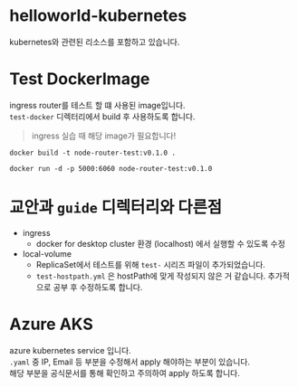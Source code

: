 # helloworld-kubernetes

kubernetes와 관련된 리소스를 포함하고 있습니다.

# Test DockerImage

ingress router를 테스트 할 떄 사용된 image입니다. <br />
`test-docker` 디렉터리에서 build 후 사용하도록 합니다. <br />

> ingress 실습 때 해당 image가 필요합니다!

```shell
docker build -t node-router-test:v0.1.0 .

docker run -d -p 5000:6060 node-router-test:v0.1.0
```

# 교안과 `guide` 디렉터리와 다른점

- ingress
  - docker for desktop cluster 환경 (localhost) 에서 실행할 수 있도록 수정
- local-volume
  - ReplicaSet에서 테스트를 위해 `test-` 시리즈 파일이 추가되었습니다.
  - `test-hostpath.yml` 은 hostPath에 맞게 작성되지 않은 거 같습니다. 추가적으로 공부 후 수정하도록 합니다.

# Azure AKS

azure kubernetes service 입니다. <br />
`.yaml` 중 IP, Email 등 부분을 수정해서 apply 해야하는 부분이 있습니다. <br />
해당 부분을 공식문서를 통해 확인하고 주의하여 apply 하도록 합니다. <br />
